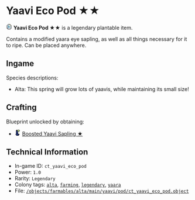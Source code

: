 # Yaavi Eco Pod ★★

<img src="https://raw.githubusercontent.com/Ceterai/Enternia/main/objects/farmables/alta/main/yaavi/pod/icon.png" alt="Yaavi Eco Pod ★★ icon" loading="lazy" height=16px width="auto" /> **Yaavi Eco Pod ★★** is a legendary plantable item.

Contains a modified yaara eye sapling, as well as all things necessary for it to ripe. Can be placed anywhere.

## Ingame

Species descriptions:

- Alta: This spring will grow lots of yaavis, while maintaining its small size!

## Crafting

Blueprint unlocked by obtaining:

- <img src="https://raw.githubusercontent.com/Ceterai/Enternia/main/objects/farmables/alta/main/yaavi/boosted/icon.png" alt="Boosted Yaavi Sapling ★ icon" loading="lazy" height=16px width="auto" /> [Boosted Yaavi Sapling ★](https://ceterai.github.io/MyEnternia/Wiki/BoostedYaaviSapling)

## Technical Information

- In-game ID: `ct_yaavi_eco_pod`
- Power: `1.0`
- Rarity: `Legendary`
- Colony tags: [`alta`](https://ceterai.github.io/MyEnternia/Wiki/Tags/Alta), [`farming`](https://ceterai.github.io/MyEnternia/Wiki/Tags/Farming), [`legendary`](https://ceterai.github.io/MyEnternia/Wiki/Tags/Legendary), [`yaara`](https://ceterai.github.io/MyEnternia/Wiki/Tags/Yaara)
- File: [`/objects/farmables/alta/main/yaavi/pod/ct_yaavi_eco_pod.object`](https://github.com/Ceterai/Enternia/blob/main/objects/farmables/alta/main/yaavi/pod/ct_yaavi_eco_pod.object)
